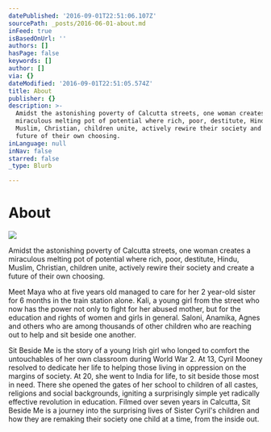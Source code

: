 ```yaml
---
datePublished: '2016-09-01T22:51:06.107Z'
sourcePath: _posts/2016-06-01-about.md
inFeed: true
isBasedOnUrl: ''
authors: []
hasPage: false
keywords: []
author: []
via: {}
dateModified: '2016-09-01T22:51:05.574Z'
title: About
publisher: {}
description: >-
  Amidst the astonishing poverty of Calcutta streets, one woman creates a
  miraculous melting pot of potential where rich, poor, destitute, Hindu,
  Muslim, Christian, children unite, actively rewire their society and create a
  future of their own choosing.
inLanguage: null
inNav: false
starred: false
_type: Blurb

---
```

# About
![](https://s3-us-west-2.amazonaws.com/the-grid-img/p/6e3c79ae1bd262ae74b9bc3f3f162623c359721d.jpg)

Amidst the astonishing poverty of Calcutta streets, one woman creates a miraculous melting pot of potential where rich, poor, destitute, Hindu, Muslim, Christian, children unite, actively rewire their society and create a future of their own choosing.

Meet Maya who at five years old managed to care for her 2 year-old sister for 6 months in the train station alone. Kali, a young girl from the street who now has the power not only to fight for her abused mother, but for the education and rights of women and girls in general. Saloni, Anamika, Agnes and others who are among thousands of other children who are reaching out to help and sit beside one another.

Sit Beside Me is the story of a young Irish girl who longed to comfort the untouchables of her own classroom during World War 2\. At 13, Cyril Mooney resolved to dedicate her life to helping those living in oppression on the margins of society. At 20, she went to India for life, to sit beside those most in need. There she opened the gates of her school to children of all castes, religions and social backgrounds, igniting a surprisingly simple yet radically effective revolution in education. Filmed over seven years in Calcutta, Sit Beside Me is a journey into the surprising lives of Sister Cyril's children and how they are remaking their society one child at a time, from the inside out.